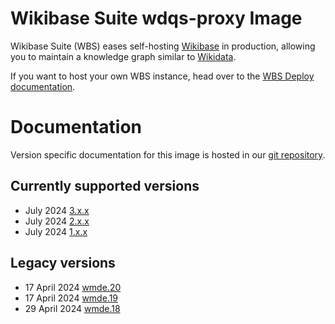 # Wikibase Suite wdqs-proxy Image

Wikibase Suite (WBS) eases self-hosting [Wikibase](https://wikiba.se) in production, allowing you to maintain a knowledge graph similar to [Wikidata](https://www.wikidata.org/wiki/Wikidata:Main_Page).

If you want to host your own WBS instance, head over to the [WBS Deploy documentation](https://github.com/wmde/wikibase-release-pipeline/blob/main/deploy/README.md).

# Documentation

Version specific documentation for this image is hosted in our [git repository](https://github.com/wmde/wikibase-release-pipeline/).

## Currently supported versions

- July 2024 [3.x.x](https://github.com/wmde/wikibase-release-pipeline/blob/deploy-3/build/wdqs-proxy/README.md)
- July 2024 [2.x.x](https://github.com/wmde/wikibase-release-pipeline/blob/deploy-2/build/wdqs-proxy/README.md)
- July 2024 [1.x.x](https://github.com/wmde/wikibase-release-pipeline/blob/deploy-1/build/wdqs-proxy/README.md)

## Legacy versions

- 17 April 2024 [wmde.20](https://github.com/wmde/wikibase-release-pipeline/blob/wmde.20/build/wdqs-proxy/README.md)
- 17 April 2024 [wmde.19](https://github.com/wmde/wikibase-release-pipeline/blob/wmde.19/build/wdqs-proxy/README.md)
- 29 April 2024 [wmde.18](https://github.com/wmde/wikibase-release-pipeline/blob/wmde.18/build/wdqs-proxy/README.md)
